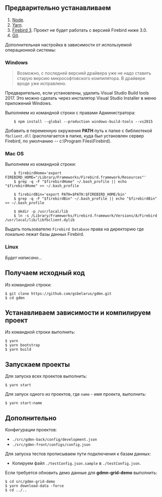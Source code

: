 ## Предварительно устанавливаем

1. [Node](https://nodejs.org/en/download/).
2. [Yarn](https://yarnpkg.com/en/docs/install).
3. [Firebird 3](https://www.firebirdsql.org/en/server-packages/). Проект не будет работать с версией Firebird ниже 3.0.
4. [Git](https://git-scm.com/downloads).

Дополнительная настройка в зависимости от используемой операционной системы:

### Windows

> Возможно, с последней версией драйвера уже не надо ставить старую версию микрософтовского компилятора. В драйвере вроде уже исправлено.

Предварительно, если установлены, удалить Visual Studio Build tools 2017. Это можно сделать через инсталятор Visual Studio Installer в меню приложений Windows.

Выполняем из командной строки с правами Администратора:

        $ npm install --global --production windows-build-tools --vs2015
      
Добавить в переменную окружения **PATH** путь к папке с библиотекой `fbclient.dll` (располагается в папке, куда был установлен сервер Firebird, по умолчанию -- c:\Program Files\Firebird).
        
### Mac OS

Выполняем из командной строки:

        $ firebirdHome='export FIREBIRD_HOME="/Library/Frameworks/Firebird.framework/Resources"'
        $ grep -q -F "$firebirdHome" ~/.bash_profile || echo "$firebirdHome" >> ~/.bash_profile
        
        $ firebirdBin='export PATH=$PATH:$FIREBIRD_HOME/bin'
        $ grep -q -F "$firebirdBin" ~/.bash_profile || echo "$firebirdBin" >> ~/.bash_profile
        
        $ mkdir -p /usr/local/lib 
        $ ln -s /Library/Frameworks/Firebird.framework/Versions/A/Firebird /usr/local/lib/libfbclient.dylib

Выдать пользователю `Firebird Database` права на директорию где локально лежат базы данных Firebird.

### Linux
        
*Будет написано...*

## Получаем исходный код

Из командной строки:

    $ git clone https://github.com/gsbelarus/gdmn.git
    $ cd gdmn

## Устанавливаем зависимости и компилируем проект

Из командной строки выполнить:

    $ yarn
    $ yarn bootstrap
    $ yarn build

## Запускаем проекты

Для запуска всех проектов выполнить:

    $ yarn start

Для запуск одного из проектов, где ```name``` - имя проекта, выполнить:

    $ yarn start:name

## Дополнительно

Конфигурации проектов:

- ```./src/gdmn-back/config/development.json```
- ```./src/gdmn-front/configs/config.json```

Для запуска тестов прописываем пути подключения к базам данных:
- Копируем файл ```./testConfig.json.sample``` в ```./testConfig.json```.

Если требуется обновить демо данные для **gdmn-grid-demo** выполнить:

    $ cd src/gdmn-grid-demo
    $ yarn download-data -force
    $ cd ../..
